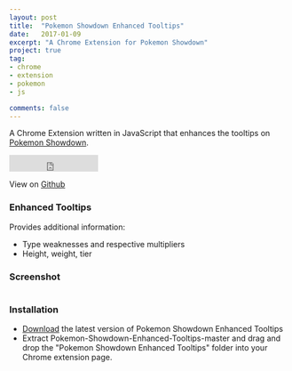 ```yaml
---
layout: post
title:  "Pokemon Showdown Enhanced Tooltips"
date:   2017-01-09
excerpt: "A Chrome Extension for Pokemon Showdown"
project: true
tag:
- chrome
- extension
- pokemon
- js

comments: false
---
```


A Chrome Extension written in JavaScript that enhances the tooltips on [Pokemon Showdown](http://play.pokemonshowdown.com/).

<iframe src="https://ghbtns.com/github-btn.html?user=rowin1&repo=Pokemon-Showdown-Enhanced-Tooltips&type=star&count=true&size=large" frameborder="0" scrolling="0" width="160px" height="30px"></iframe>

View on [Github](https://github.com/rowin1/Pokemon-Showdown-Enhanced-Tooltips)

### Enhanced Tooltips
Provides additional information:

- Type weaknesses and respective multipliers
- Height, weight, tier

### Screenshot
![]()

### Installation
- [Download](https://github.com/rowin1/Pokemon-Showdown-Enhanced-Tooltips/archive/master.zip) the latest version of Pokemon Showdown Enhanced Tooltips
- Extract Pokemon-Showdown-Enhanced-Tooltips-master and drag and drop the "Pokemon Showdown Enhanced Tooltips" folder into your Chrome extension page.
